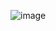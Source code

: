 ![image](https://github.com/nadnana7/4522210043_Nadhifah-Fairuz-Sugara_Teori_15-Nov-23/assets/139836366/407c2430-195d-430a-b729-02eb571e834f)
